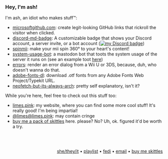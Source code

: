 ### Hey, I'm ash!

I'm ash, an idiot who makes stuff™:

- [microsoftgithub.com](https://microsoftgithub.com/usage): create legit-looking GitHub links that rickroll the visitor when clicked.
- [discord-md-badge](https://github.com/gitlimes/discord-md-badge): A customizable badge that shows your Discord account, a server invite, or a bot account ([![my Discord badge](https://dcbadge.limes.pink/api/shield/406125028065804289?style=flat)](https://github.com/gitlimes/discord-md-badge))
- [spinmii](https://limes.pink/spinmii): make your mii spin 360° to your heart's content!
- [system-usage-bot](https://github.com/gitlimes/system-usage-bot): a mastodon bot that toots the system usage of the server it runs on (see an example toot [here](https://fedi.limes.pink/@system/110803628949926886))
- [errors](https://limes.pink/errors): render an error dialog from a Wii U or 3DS, because, duh, who doesn't wanna do that.
- [adobe-fonts-dl](https://limes.pink/adobe-fonts-dl): download .otf fonts from any Adobe Fonts Web Project/Typekit URL.
- [neofetch-but-its-always-arch](https://github.com/gitlimes/neofetch-but-its-always-arch): pretty self explanatory, isn't it?


While you're here, feel free to check out this stuff too:
- [limes.pink](https://limes.pink/): my website, where you can find some more cool stuff! It's really good! I'm being impartial!
- [@limes@limes.pink](https://fedi.limes.pink/@limes): may contain cringe
- [buy me a pack of skittles](https://www.buymeacoffee.com/ashm) here. please? No? Uh, ok. figured it'd be worth a try.

<br />
<br />
<p align="right">
  <a target="_blank" href="https://pronouns.cc/@limes">she/they/it</a> • <a target="_blank" href="https://open.spotify.com/playlist/5rx5PZoWqEeaoivwz350Ki">playlist</a> • <a target="_blank" href="https://fedi.limes.pink/@limes">fedi</a> • <a target="_blank" href="mailto:hey@limes.pink">email</a> • <a target="_blank" href="https://www.buymeacoffee.com/ashm">buy me skittles</a>
</p>
